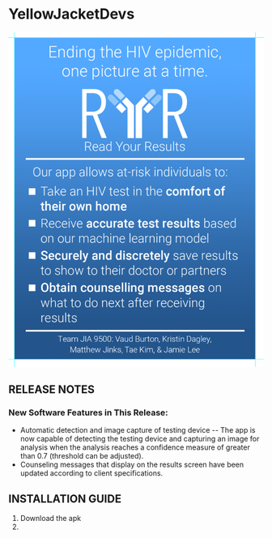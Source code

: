 # YellowJacketDevs

![Read Your Results](readyourresults.png)

## RELEASE NOTES
### New Software Features in This Release:
 - Automatic detection and image capture of testing device
 -- The app is now capable of detecting the testing device and capturing an image for analysis when the analysis reaches a confidence measure of greater than 0.7 (threshold can be adjusted).
 - Counseling messages that display on the results screen have been updated according to client specifications.

## INSTALLATION GUIDE

1. Download the apk
2.